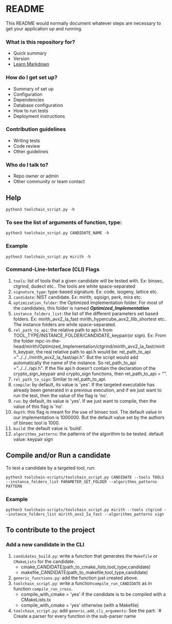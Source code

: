 # README #

This README would normally document whatever steps are necessary to get your application up and running.

### What is this repository for? ###

* Quick summary
* Version
* [Learn Markdown](https://bitbucket.org/tutorials/markdowndemo)

### How do I get set up? ###

* Summary of set up
* Configuration
* Dependencies
* Database configuration
* How to run tests
* Deployment instructions

### Contribution guidelines ###

* Writing tests
* Code review
* Other guidelines

### Who do I talk to? ###

* Repo owner or admin
* Other community or team contact

## Help
```
python3 toolchain_script.py -h
```


### To see the list of arguments of function, type:
```
python3 toolchain_script.py CANDIDATE_NAME -h
```

### Example
```
python3 toolchain_script.py mirith -h
```
### Command-Line-Interface (CLI) Flags

1. `tools`: list of tools that a given candidate will be tested with. Ex: binsec, ctgrind, dudect etc.. The tools are white space-separated
2. `signature_type`: type-based signature. Ex: code, isogeny, lattice etc.
3. `candidate`: NIST candidate. Ex: mirith, sqisign, perk, mira etc.
4. `optimization_folder`: the Optimized Implementation folder. For most of the candidates, this 
    folder is named ***Optimized_Implementation***
5. `instance_folders_list`: the list of the different parameters set based folders. 
    Ex: mirith_avx2_Ia_fast  mirith_hypercube_avx2_IIIb_shortest etc.. The instance folders are white space-separated.
6. `rel_path_to_api`: the relative path to api.h from 
   TOOL_TYPE/INSTANCE_FOLDER/CANDIDATE_keypair(or sign). 
   Ex: From the folder mpc-in-the-head/mirith/Optimized_Implementation/ctgrind/mirith_avx2_Ia_fast/mirith_keypair, the real
   relative path to api.h would be: rel_path_to_api ="../../../mirith_avx2_Ia_fast/api.h". But the script would add automatically the 
   name of the instance. So rel_path_to_api ="../../../api.h".
   If the file api.h doesn't contain the declaration of the crypto_sign_keypair and crypto_sign functions, then
   rel_path_to_api = "".
7. `rel_path_to_sign`: Similar to rel_path_to_api.
8. `compile`: by default, its value is 'yes'. If the targeted executable has already been generated in a previous execution, and if 
   we just want to run the test, then the value of the flag is 'no'.
9. `run`: by default, its value is 'yes'. If we just want to compile, then the value of this flag is 'no'.
10. `depth`: this flag is meant for the use of binsec tool. The default value in our implementation is 1000000. But the default value
    set by the authors of binsec tool is 1000.
11. `build`: the default value is 'build'.
12. `algorithms_patterns`: the patterns of the algorithm to be tested. default value: keypair sign

## Compile and/or Run a candidate

To test a candidate by a targeted tool, run:

```
python3 toolchain-scripts/toolchain_script.py CANDIDATE --tools TOOLS --instance_folders_list PARAMETER_SET_FOLDER --algorithms_patterns PATTERN
```

### Example

````
python3 toolchain-scripts/toolchain_script.py mirith --tools ctgrind --instance_folders_list mirith_avx2_Ia_fast --algorithms_patterns sign
````

## To contribute to the project

### Add a new candidate in the CLI

1. `candidates_build.py`: write a function that generates the `Makefile` or `CMakeLists` for the candidate. 
   - cmake_CANDIDATE(path_to_cmake_lists,tool_type,candidate)
   - makefile_CANDIDATE(path_to_makefile,tool_type,candidate)
2. `generic_functions.py`: add the function just created above. 
3. `toolchain_script.py`: write a function`compile_run_CANDIDATE` as in function `compile_run_cross`.
   - compile_with_cmake = 'yes' if the candidate is to be compiled with a CMakeLists.tx
   - compile_with_cmake = 'yes' otherwise (with a Makefile)
4. `toolchain_script.py`: add `generic.add_cli_arguments`: See the part: `# Create a parser for every function in the sub-parser name